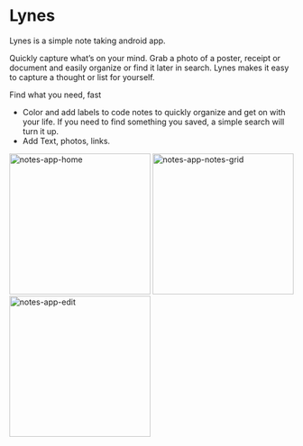 # Lynes
<p>
Lynes is a simple note taking android app.
</p>
<p>
Quickly capture what’s on your mind. Grab a photo of a poster, receipt or document and easily organize or find it later in search. Lynes makes it easy to capture a thought or list for yourself.
</p>
<p>
Find what you need, fast
<ul>
<li>Color and add labels to code notes to quickly organize and get on with your life. If you need to find something you saved, a simple search will turn it up.</li>
<li>Add Text, photos, links.</li>
</ul>
</p>
<p>
<img src="https://raw.githubusercontent.com/anaskhansays/Lynes/master/screenshots/notes-app-1.jpg" alt="notes-app-home" style="height:250px"/>
<img src="https://raw.githubusercontent.com/anaskhansays/Lynes/master/screenshots/notes-app-2.jpg" alt="notes-app-notes-grid" style="height:250px"/>
<img src="https://raw.githubusercontent.com/anaskhansays/Lynes/master/screenshots/notes-app-3.jpg" alt="notes-app-edit" style="height:250px"/>
</p>
